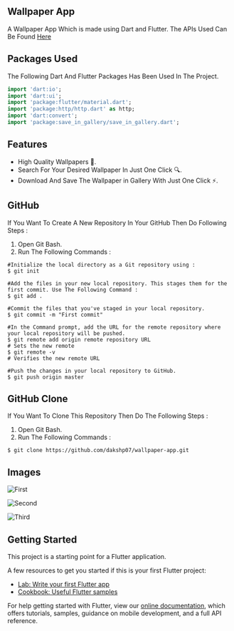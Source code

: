 ## Wallpaper App

A Wallpaper App Which is made using Dart and Flutter.
The APIs Used Can Be Found [Here](https://www.pexels.com/)

## Packages Used 

The Following Dart And Flutter Packages Has Been Used In The Project.
```dart
import 'dart:io';
import 'dart:ui';
import 'package:flutter/material.dart';
import 'package:http/http.dart' as http;
import 'dart:convert';
import 'package:save_in_gallery/save_in_gallery.dart';
```

## Features

- High Quality Wallpapers 🌄.
- Search For Your Desired Wallpaper In Just One Click 🔍.
- Download And Save The Wallpaper in Gallery With Just One Click ⚡. 

## GitHub 

If You Want To Create A New Repository In Your GitHub Then Do Following Steps :
1) Open Git Bash.
2) Run The Following Commands :
```git
#Initialize the local directory as a Git repository using :
$ git init

#Add the files in your new local repository. This stages them for the first commit. Use The Following Command :
$ git add .

#Commit the files that you've staged in your local repository.
$ git commit -m "First commit"

#In the Command prompt, add the URL for the remote repository where your local repository will be pushed.
$ git remote add origin remote repository URL
# Sets the new remote
$ git remote -v
# Verifies the new remote URL

#Push the changes in your local repository to GitHub.
$ git push origin master
```

## GitHub  Clone

If You Want To Clone This Repository Then Do The Following Steps :
1) Open Git Bash.
2) Run The Following Commands :
```git
$ git clone https://github.com/dakshp07/wallpaper-app.git
```

## Images
![First](images/Screenshot_1594565296.png)

![Second](images/Screenshot_1594565342.png)

![Third](images/Screenshot_1594565353.png)


## Getting Started

This project is a starting point for a Flutter application.

A few resources to get you started if this is your first Flutter project:

- [Lab: Write your first Flutter app](https://flutter.dev/docs/get-started/codelab)
- [Cookbook: Useful Flutter samples](https://flutter.dev/docs/cookbook)

For help getting started with Flutter, view our
[online documentation](https://flutter.dev/docs), which offers tutorials,
samples, guidance on mobile development, and a full API reference.
